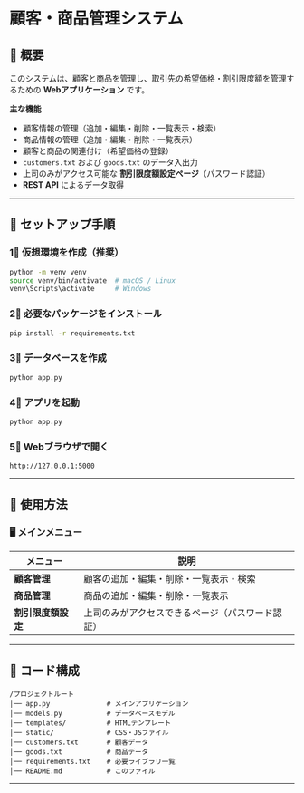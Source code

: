 # 顧客・商品管理システム

## 📌 概要
このシステムは、顧客と商品を管理し、取引先の希望価格・割引限度額を管理するための **Webアプリケーション** です。

**主な機能**
- 顧客情報の管理（追加・編集・削除・一覧表示・検索）
- 商品情報の管理（追加・編集・削除・一覧表示）
- 顧客と商品の関連付け（希望価格の登録）
- `customers.txt` および `goods.txt` のデータ入出力
- 上司のみがアクセス可能な **割引限度額設定ページ**（パスワード認証）
- **REST API** によるデータ取得

---

## 🚀 **セットアップ手順**
### **1⃣ 仮想環境を作成（推奨）**
```sh
python -m venv venv
source venv/bin/activate  # macOS / Linux
venv\Scripts\activate     # Windows
```

### **2⃣ 必要なパッケージをインストール**
```sh
pip install -r requirements.txt
```

### **3⃣ データベースを作成**
```sh
python app.py
```

### **4⃣ アプリを起動**
```sh
python app.py
```

### **5⃣ Webブラウザで開く**
```
http://127.0.0.1:5000
```

---

## 📌 **使用方法**
### **🖥 メインメニュー**
| メニュー | 説明 |
|---------|----------------------------------|
| **顧客管理** | 顧客の追加・編集・削除・一覧表示・検索 |
| **商品管理** | 商品の追加・編集・削除・一覧表示 |
| **割引限度額設定** | 上司のみがアクセスできるページ（パスワード認証） |

---

## 📑 **コード構成**
```
/プロジェクトルート
│── app.py              # メインアプリケーション
│── models.py           # データベースモデル
│── templates/          # HTMLテンプレート
│── static/             # CSS・JSファイル
│── customers.txt       # 顧客データ
│── goods.txt           # 商品データ
│── requirements.txt    # 必要ライブラリ一覧
│── README.md           # このファイル
```

---


